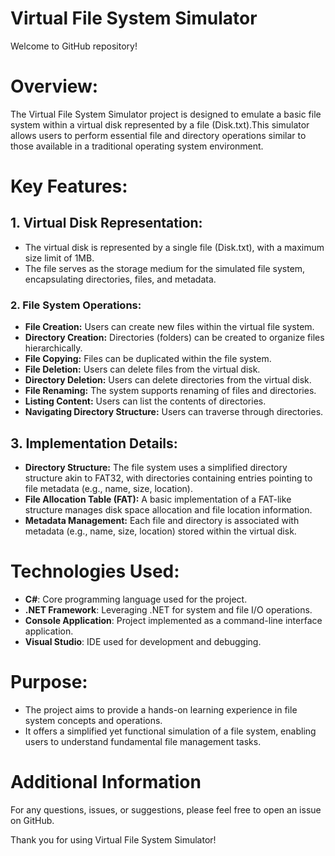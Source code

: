 # Virtual File System Simulator
Welcome to GitHub repository!

# Overview:
The Virtual File System Simulator project is designed to emulate a basic file system within a virtual disk represented by a file (Disk.txt).This simulator allows users to perform essential file and directory operations similar to those available in a traditional operating system environment.

# Key Features:
## 1. Virtual Disk Representation:
  * The virtual disk is represented by a single file (Disk.txt), with a maximum size limit of 1MB.
  * The file serves as the storage medium for the simulated file system, encapsulating
  directories, files, and metadata.

### 2. File System Operations:
  * **File Creation:** Users can create new files within the virtual file system.
  * **Directory Creation:** Directories (folders) can be created to organize files hierarchically.
  * **File Copying:** Files can be duplicated within the file system.
  * **File Deletion:** Users can delete files from the virtual disk.
  * **Directory Deletion:** Users can delete directories from the virtual disk.
  * **File Renaming:** The system supports renaming of files and directories.
  * **Listing Content:** Users can list the contents of directories.
  * **Navigating Directory Structure:** Users can traverse through directories.
    
## 3. Implementation Details:
  * **Directory Structure:** The file system uses a simplified directory structure akin to FAT32, with directories containing entries pointing to file metadata (e.g., name, size, location).
  * **File Allocation Table (FAT):** A basic implementation of a FAT-like structure manages disk space allocation and file location information.
  * **Metadata Management:** Each file and directory is associated with metadata (e.g., name, size, location) stored within the virtual disk.


# Technologies Used:
* **C#**: Core programming language used for the project.
* **.NET Framework**: Leveraging .NET for system and file I/O operations.
* **Console Application**: Project implemented as a command-line interface application.
* **Visual Studio**: IDE used for development and debugging.

# Purpose:
* The project aims to provide a hands-on learning experience in file system concepts and operations.
* It offers a simplified yet functional simulation of a file system, enabling users to understand fundamental file management tasks.
  
# Additional Information
For any questions, issues, or suggestions, please feel free to open an issue on GitHub.

Thank you for using Virtual File System Simulator!
